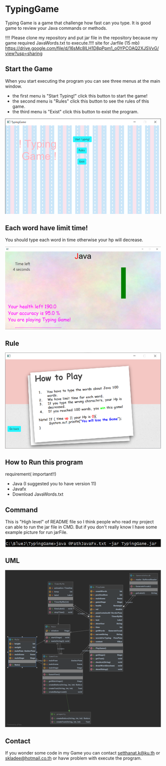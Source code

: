 # TypingGame

Typing Game is a game that challenge how fast can you type. It is good game to review your Java commands or methods.

!!!! Please clone my repository and put jar file in the repository because my game required JavaWords.txt to execute.!!!!
site for Jarfile (15 mb) https://drive.google.com/file/d/16sMc8lLH1D8pPpm1_o0YPCOAQ2XJSVvG/view?usp=sharing

## Start the Game

When you start executing the program you can see three menus at the main window.
- the first menu is "Start Typing!" click this button to start the game!
- the second menu is "Rules" click this button to see the rules of this game.
- the third menu is "Exist" click this button to exist the program.

![](https://github.com/Ing140943/TypingGame/blob/master/picture/menu.png)

## Each word have limit time!

You should type each word in time otherwise your hp will decrease.

![](https://github.com/Ing140943/TypingGame/blob/master/picture/playing.png)

## Rule
![](https://github.com/Ing140943/TypingGame/blob/master/picture/rule.png)
## How to Run this program

requirement( important!!)
- Java (I suggested you to have version 11)
- Javafx
- Download JavaWords.txt 


## Command
This is "High level" of README file so I think people who read my project can able to run the jar file in CMD.
But if you don't really know I have some example picture for run jarFile.

![](https://github.com/Ing140943/TypingGame/blob/master/picture/JustShowHow%20to%20type.png)


## UML
![](https://github.com/Ing140943/TypingGame/blob/master/picture/diagram.png)

## Contact
If you wonder some code in my Game you can contact setthanat.k@ku.th or skladee@hotmail.co.th or havw problem with execute the program.
